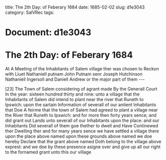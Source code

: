 title: The 2th Day: of Feberary 1684
date: 1685-02-02
slug: d1e3043
category: SalVRec
tags: 




# Document: d1e3043


# The 2th Day: of Feberary 1684

At A Meeting of the Inhabitants of Salem village ther was chosen to Reckon with Liuet Nathaniell putnam John Putnam senr Joseph Hutchinson Nathaniell Ingersoll and Daniell Andrew or the major part of them ---

[23] The Town of Salem considering of agrant made By the Generall Court In the year: sixteen hundred thirty and nine: unto a village that the Inhabitants of Salem did intend to plant near the river that Runeth to Ipswich: upon the sartain Information of severall of our antient Inhabitants that Doe A feirme that the town of Salem had agreed to plant a village near the River that Runeth to Ipswich: and for more then forty years sence; and did grant out Lands unto severall of our Inhabitants upon the place: and our Inhabitants Did severall of them goe thether to dwell and Have Continewed ther Dwelling ther and for many years sence we have settled a village there upon the place above named upon these grounds above named we doe hereby Declare that the grant above named Doth belong to the village above exprest: and we doe by these presence asigne over and give up all our right to the fornamed grant unto this our village

